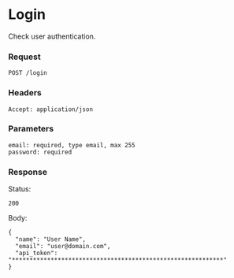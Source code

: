 # Login
Check user authentication.

### Request
```
POST /login
```

### Headers
```
Accept: application/json
```

### Parameters
```
email: required, type email, max 255
password: required
```

### Response
Status:
```
200
```
Body:
```
{
  "name": "User Name",
  "email": "user@domain.com",
  "api_token": "************************************************************"
}
```